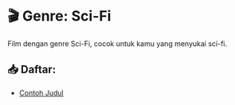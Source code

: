 # 🎬 Genre: Sci-Fi

Film dengan genre Sci-Fi, cocok untuk kamu yang menyukai sci-fi.

## 📥 Daftar:
- [Contoh Judul](link-download)
